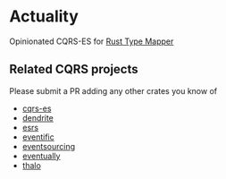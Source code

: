 # Actuality

Opinionated CQRS-ES for [Rust Type Mapper](https://www.rtm-rs.org)

## Related CQRS projects

Please submit a PR adding any other crates you know of

- [cqrs-es](https://github.com/serverlesstechnology/cqrs)
- [dendrite](https://github.com/rustigaan/dendrite)
- [esrs](https://github.com/primait/event_sourcing.rs)
- [eventific](https://github.com/Joatin/eventific)
- [eventsourcing](https://github.com/pholactery/eventsourcing)
- [eventually](https://github.com/ar3s3ru/eventually-rs)
- [thalo](https://github.com/thalo-rs/thalo)

